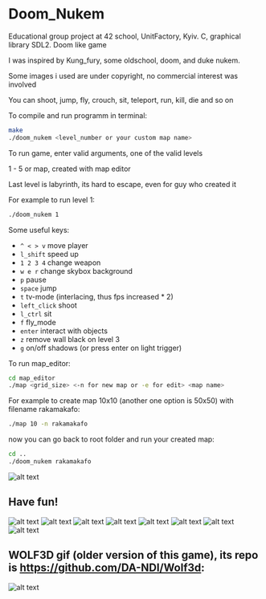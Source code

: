 
# Doom_Nukem
Educational group project at 42 school, UnitFactory, Kyiv. C, graphical library SDL2. Doom like game

I was inspired by Kung_fury, some oldschool, doom, and duke nukem.

Some images i used are under copyright, no commercial interest was involved

You can shoot, jump, fly, crouch, sit, teleport, run, kill, die and so on

To compile and run programm in terminal:
```bash
make
./doom_nukem <level_number or your custom map name>
```
To run game, enter valid arguments, one of the valid levels

1 - 5 or map, created with map editor

Last level is labyrinth, its hard to escape,
even for guy who created it

For example to run level 1:
```bash
./doom_nukem 1
```
Some useful keys:

* `^ < > v` move player
* `l_shift` speed up 
* `1 2 3 4` change weapon
* `w e r` change skybox background
* `p` pause
* `space` jump
* `t` tv-mode (interlacing, thus fps increased * 2)
* `left_click` shoot
* `l_ctrl` sit
* `f` fly_mode
* `enter` interact with objects
* `z` remove wall black on level 3
* `g` on/off shadows (or press enter on light trigger)

To run map_editor:

```bash
cd map_editor
./map <grid_size> <-n for new map or -e for edit> <map name>
```

For example to create map 10x10 (another one option is 50x50) with filename rakamakafo:
```bash
./map 10 -n rakamakafo
```
 now you can go back to root folder and run your created map:
 
 ```bash
 cd ..
 ./doom_nukem rakamakafo
 ```
![alt text](https://github.com/DA-NDI/Doom_Nukem-oldschool/blob/master/screenshots/map_1.png)

## Have fun!

![alt text](https://github.com/DA-NDI/Doom_Nukem-oldschool/blob/master/screenshots/1.jpg)
![alt text](https://github.com/DA-NDI/Doom_Nukem-oldschool/blob/master/screenshots/3.png)
![alt text](https://github.com/DA-NDI/Doom_Nukem-oldschool/blob/master/screenshots/6.png)
![alt text](https://github.com/DA-NDI/Doom_Nukem-oldschool/blob/master/screenshots/7.png)
![alt text](https://github.com/DA-NDI/Doom_Nukem-oldschool/blob/master/screenshots/8.png)
![alt text](https://github.com/DA-NDI/Doom_Nukem-oldschool/blob/master/screenshots/11.png)
![alt text](https://github.com/DA-NDI/Doom_Nukem-oldschool/blob/master/screenshots/gif_1.gif)
![alt text](https://github.com/DA-NDI/Doom_Nukem-oldschool/blob/master/screenshots/gif_2.gif)
## WOLF3D gif (older version of this game), its repo is https://github.com/DA-NDI/Wolf3d:
![alt text](https://github.com/DA-NDI/Wolf3d/blob/master/wolf1.gif)
